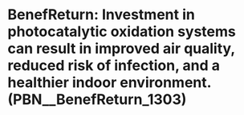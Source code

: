 # BenefReturn: __Investment in photocatalytic oxidation systems can result in improved air quality, reduced risk of infection, and a healthier indoor environment.__ (PBN__BenefReturn_1303)

